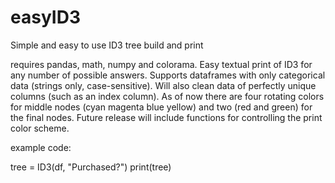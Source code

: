 # easyID3
Simple and easy to use ID3 tree build and print

requires pandas, math, numpy and colorama.
Easy textual print of ID3 for any number of possible answers. 
Supports dataframes with only categorical data (strings only, case-sensitive).
Will also clean data of perfectly unique columns (such as an index column).
As of now there are four rotating colors for middle nodes (cyan magenta blue yellow) and two (red and green) for the final nodes. Future release will include functions for controlling the print color scheme.

example code:

tree = ID3(df, "Purchased?")
print(tree)



